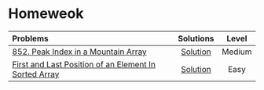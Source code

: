 # Homeweok

|  Problems  |  Solutions  |  Level  |
|:-----------|:------------:|:------:|
|  [852. Peak Index in a Mountain Array](https://leetcode.com/problems/peak-index-in-a-mountain-array/)  |  [Solution]()  |  Medium  |
|  [First and Last Position of an Element In Sorted Array](https://www.codingninjas.com/studio/problems/first-and-last-position-of-an-element-in-sorted-array_1082549?)  |  [Solution]()  |  Easy  |